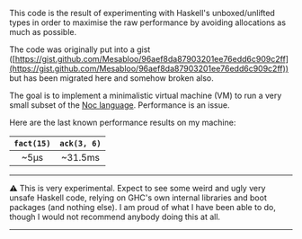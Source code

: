 This code is the result of experimenting with Haskell's unboxed/unlifted types in order to maximise the raw performance by avoiding allocations as much as possible.

The code was originally put into a gist ([https://gist.github.com/Mesabloo/96aef8da87903201ee76edd6c909c2ff](https://gist.github.com/Mesabloo/96aef8da87903201ee76edd6c909c2ff)) but has been migrated here and somehow broken also.

The goal is to implement a minimalistic virtual machine (VM) to run a very small subset of the [Noc language](https://github.com/noc-lang).
Performance is an issue.

Here are the last known performance results on my machine:

| `fact(15)` | `ack(3, 6)` |
| :--------: | :---------: |
|   ~5µs   |    ~31.5ms    |

-----------------------

:warning: This is very experimental.
Expect to see some weird and ugly very unsafe Haskell code, relying on GHC's own internal libraries and boot packages (and nothing else).
I am proud of what I have been able to do, though I would not recommend anybody doing this at all.

-----------------------

